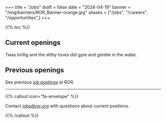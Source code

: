 +++
title = "Jobs"
draft = false
date = "2024-04-19"
banner = "/img/banners/ROR_Banner-orange.jpg"
aliases = ["/jobs", "/careers", "/opportunities",]
+++

{{% toc %}}

## Current openings

Twas brillig and the slithy toves did gyre and gimble in the wabe. 


## Previous openings

See previous [job postings](/tags/jobs/) at ROR. 


***

{{% callout icon="fa-envelope" %}}

Contact <jobs@ror.org> with questions about current positions.

{{% /callout %}}
 
